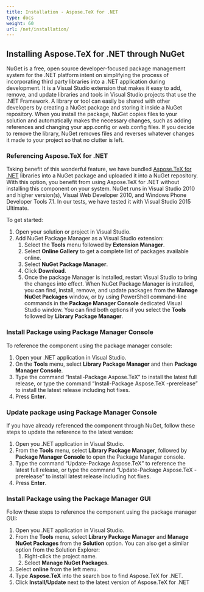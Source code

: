 ```yaml
---
title: Installation - Aspose.TeX for .NET
type: docs
weight: 60
url: /net/installation/
---
```


## **Installing Aspose.TeX for .NET through NuGet**
NuGet is a free, open source developer-focused package management system for the .NET platform intent on simplifying the process of incorporating third party libraries into a .NET application during development. It is a Visual Studio extension that makes it easy to add, remove, and update libraries and tools in Visual Studio projects that use the .NET Framework. A library or tool can easily be shared with other developers by creating a NuGet package and storing it inside a NuGet repository. When you install the package, NuGet copies files to your solution and automatically makes the necessary changes, such as adding references and changing your app.config or web.config files. If you decide to remove the library, NuGet removes files and reverses whatever changes it made to your project so that no clutter is left.
### **Referencing Aspose.TeX for .NET**
Taking benefit of this wonderful feature, we have bundled [Aspose.TeX for .NET](https://www.nuget.org/packages/Aspose.TeX) libraries into a NuGet package and uploaded it into a NuGet repository. With this option, you benefit from using Aspose.TeX for .NET without installing this component on your system. NuGet runs in Visual Studio 2010 and higher version(s), Visual Web Developer 2010, and Windows Phone Developer Tools 7.1. In our tests, we have tested it with Visual Studio 2015 Ultimate.

To get started:

1. Open your solution or project in Visual Studio.
1. Add NuGet Package Manager as a Visual Studio extension:
   1. Select the **Tools** menu followed by **Extension Manager**.
   1. Select **Online Gallery** to get a complete list of packages available online.
   1. Select **NuGet Package Manager**.
   1. Click **Download**.
   1. Once the package Manager is installed, restart Visual Studio to bring the changes into effect. 
      When NuGet Package Manager is installed, you can find, install, remove, and update packages from the **Manage NuGet Packages** window, or by using PowerShell command-line commands in the **Package Manager Console** dedicated Visual Studio window. You can find both options if you select the **Tools** followed by **Library Package Manager**.
### **Install Package using Package Manager Console**
To reference the component using the package manager console:

1. Open your .NET application in Visual Studio.
1. On the **Tools** menu, select **Library Package Manager** and then **Package Manager Console**.
1. Type the command “Install-Package Aspose.TeX” to install the latest full release, or type the command “Install-Package Aspose.TeX -prerelease” to install the latest release including hot fixes.
1. Press **Enter**.
### **Update package using Package Manager Console**
If you have already referenced the component through NuGet, follow these steps to update the reference to the latest version:

1. Open you .NET application in Visual Studio.
1. From the **Tools** menu, select **Library Package Manager**, followed by **Package Manager Console** to open the Package Manager console.
1. Type the command “Update-Package Aspose.TeX” to reference the latest full release, or type the command “Update-Package Aspose.TeX -prerelease” to install latest release including hot fixes.
1. Press **Enter**.
### **Install Package using the Package Manager GUI**
Follow these steps to reference the component using the package manager GUI:

1. Open you .NET application in Visual Studio.
1. From the **Tools** menu, select **Library Package Manager** and **Manage NuGet Packages** from the **Solution** option. 
   You can also get a similar option from the Solution Explorer:
   1. Right-click the project name.
   1. Select **Manage NuGet Packages**.
1. Select **online** from the left menu.
1. Type **Aspose.TeX** into the search box to find Aspose.TeX for .NET.
1. Click **Install/Update** next to the latest version of Aspose.TeX for .NET
